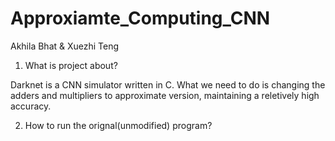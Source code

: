 # Approxiamte_Computing_CNN 

Akhila Bhat & Xuezhi Teng

1. What is project about?

Darknet is a CNN simulator written in C. What we need to do is changing the adders and multipliers to approximate version, maintaining a reletively high accuracy.

2. How to run the orignal(unmodified) program?


